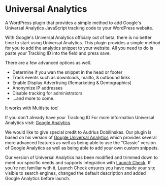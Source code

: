 Universal Analytics
===================

A WordPress plugin that provides a simple method to add Google's Universal Analytics JavaScript tracking code to your WordPress website.

With Google's Universal Analytics officialy out of beta, there is no better time to start using Universal Analytics.  This plugin provides a simple method for you to add the analytics snippet to your website.  All you need to do is paste your Tracking ID into the field and press save.

There are a few advanced options as well.

* Determine if you wan the snippet in the head or footer
* Track events such as downloads, mailto, & outbound links
* Enable Display Advertising (Remarketing & Demographics)
* Anonymize IP addresses
* Disable tracking for administrators
* ...and more to come.

It works with Multisite too!

If you don't already have your Tracking ID For more information Universal Analytics visit: [Google Analytics](http://www.google.com/analytics)

We would like to give special credit to Audrius Dobilinskas.  Our plugin is based on his version of [Google Universal Analytics](http://wordpress.org/plugins/google-universal-analytics) which provides several more advanced features as well as being able to use the "Classic" version of Google Analytics as well as being able to add your own custom snippets.  

Our version of Universal Analytics has been modified and trimmed down to meet our specific needs and supports integration with [Launch Check](http://wordpress.org/plugins/launch-check).  If you're not familiar with it, Launch Check ensures you have made your site visible to search engines, changed the default description and added Google Analytics before launch.
